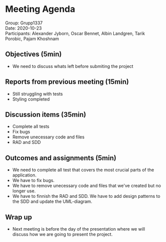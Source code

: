# Meeting Agenda
Group: Grupp1337  
Date: 2020-10-23  
Participants: Alexander Jyborn, Oscar Bennet, Albin Landgren, Tarik Porobic, Pajam Khoshnam  
## Objectives (5min)
- We need to discuss whats left before submiting the project
## Reports from previous meeting (15min)
- Still struggling with tests
- Styling completed
## Discussion items (35min)
- Complete all tests
- Fix bugs
- Remove unecessary code and files
- RAD and SDD
## Outcomes and assignments (5min)
- We need to complete all test that covers the most crucial parts of the application.
- We have to fix bugs.
- We have to remove unecessary code and files that we've created but no longer use.
- We have to finnish the RAD and SDD. We have to add design patterns to the SDD and update the UML-diagram. 
## Wrap up
- Next meeting is before the day of the presentation where we will discuss how we are going to present the project.
